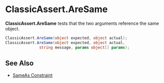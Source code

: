 # ClassicAssert.AreSame

**ClassicAssert.AreSame** tests that the two arguments reference the same object.

```csharp
ClassicAssert.AreSame(object expected, object actual);
ClassicAssert.AreSame(object expected, object actual,
               string message, params object[] params);
```

## See Also

* [SameAs Constraint](xref:sameasconstraint)
